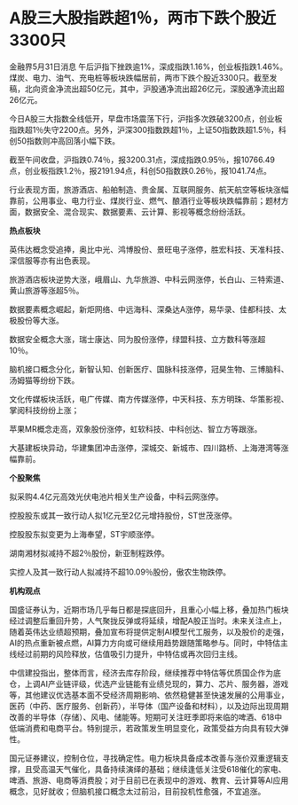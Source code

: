 # A股三大股指跌超1％，两市下跌个股近3300只

金融界5月31日消息
午后沪指下挫跌逾1%，深成指跌1.16%，创业板指跌1.46%。煤炭、电力、油气、充电桩等板块跌幅居前，两市下跌个股近3300只。截至发稿，北向资金净流出超50亿元，其中，沪股通净流出超26亿元，深股通净流出超26亿元。

今日A股三大指数全线低开，早盘市场震荡下行，沪指多次跌破3200点，创业板指跌超1％失守2200点。另外，沪深300指数跌超1％，上证50指数跌超1.5％，科创50指数则冲高回落小幅下跌。

截至午间收盘，沪指跌0.74％，报3200.31点，深成指跌0.95％，报10766.49点，创业板指跌1.2％，报2191.94点，科创50指数跌0.26％，报1041.74点。

行业表现方面，旅游酒店、船舶制造、贵金属、互联网服务、航天航空等板块涨幅靠前，公用事业、电力行业、煤炭行业、燃气、酿酒行业等板块跌幅靠前；题材方面，数据安全、混合现实、数据要素、云计算、影视等概念纷纷活跃。

**热点板块**

英伟达概念受追捧，奥比中光、鸿博股份、景旺电子涨停，胜宏科技、天准科技、深信服等亦有出色表现。

旅游酒店板块逆势大涨，峨眉山、九华旅游、中科云网涨停，长白山、三特索道、黄山旅游等涨超5％。

数据要素概念崛起，新炬网络、中远海科、深桑达A涨停，易华录、佳都科技、太极股份等大涨。

数据安全概念大涨，瑞士康达、同为股份涨停，绿盟科技、立方数科等涨超10％。

脑机接口概念分化，新智认知、创新医疗、国脉科技涨停，冠昊生物、三博脑科、汤姆猫等纷纷下跌。

文化传媒板块活跃，电广传媒、南方传媒涨停，中天科技、东方明珠、华策影视、掌阅科技纷纷上涨；

苹果MR概念走高，双象股份涨停，虹软科技、中科创达、智立方等跟涨。

大基建板块异动，华建集团冲击涨停，深城交、新城市、四川路桥、上海港湾等涨幅靠前。

**个股聚焦**

拟采购4.4亿元高效光伏电池片相关生产设备，中科云网涨停。

控股股东或其一致行动人拟1亿元至2亿元增持股份，ST世茂涨停。

控股股东拟变更为上海奉望，ST宇顺涨停。

湖南湘材拟减持不超2％股份，新亚制程跌停。

实控人及其一致行动人拟减持不超10.09％股份，傲农生物跌停。

**机构观点**

国盛证券认为，近期市场几乎每日都是探底回升，且重心小幅上移，叠加热门板块经过调整后重回升势，人气聚拢反弹或将延续，增配A股正当时。未来关注点上，随着英伟达业绩超预期，叠加宣布将提供定制AI模型代工服务，以及股价的走强，AI的热点重新被点燃，AI算力方向或可继续用趋势跟随策略参与。同时，中特估主线经过前期的风险释放，估值吸引力提升，中特估或再次回归主线。

中信建投指出，整体而言，经济去库存阶段，继续推荐中特估等优质国企作为底仓，上调AI产业链评级，优选产业链能有业绩兑现的，算力、芯片、服务器，游戏等，其他建议优选基本面不受经济周期影响、依然稳健甚至快速发展的公用事业，医药（中药、医疗服务、创新药），半导体（国产设备和材料），以及边际出现周期改善的半导体（存储）、风电、储能等。短期可关注旺季即将来临的啤酒、618中低端消费和电商平台。特别提示，若政策发生明显变化，政策受益方向具有较大弹性。

国元证券建议，控制仓位，寻找确定性。电力板块具备成本改善与涨价双重逻辑支撑，且受高温天气催化，具备持续演绎的基础；继续逢低关注受618催化的家电、啤酒、旅游、电商等消费股；对于目前已在表现中的游戏、教育、云计算等AI应用概念，见好就收；但脑机接口概念太过前沿，目前投机性愈强，不宜追涨。

